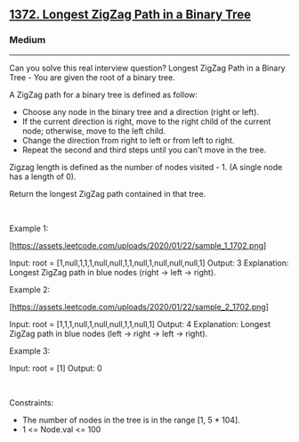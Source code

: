 <h2><a href="https://leetcode.com/problems/longest-zigzag-path-in-a-binary-tree/">1372. Longest ZigZag Path in a Binary Tree</a></h2><h3>Medium</h3><hr>Can you solve this real interview question? Longest ZigZag Path in a Binary Tree - You are given the root of a binary tree.

A ZigZag path for a binary tree is defined as follow:

 * Choose any node in the binary tree and a direction (right or left).
 * If the current direction is right, move to the right child of the current node; otherwise, move to the left child.
 * Change the direction from right to left or from left to right.
 * Repeat the second and third steps until you can't move in the tree.

Zigzag length is defined as the number of nodes visited - 1. (A single node has a length of 0).

Return the longest ZigZag path contained in that tree.

 

Example 1:

[https://assets.leetcode.com/uploads/2020/01/22/sample_1_1702.png]


Input: root = [1,null,1,1,1,null,null,1,1,null,1,null,null,null,1]
Output: 3
Explanation: Longest ZigZag path in blue nodes (right -> left -> right).


Example 2:

[https://assets.leetcode.com/uploads/2020/01/22/sample_2_1702.png]


Input: root = [1,1,1,null,1,null,null,1,1,null,1]
Output: 4
Explanation: Longest ZigZag path in blue nodes (left -> right -> left -> right).


Example 3:


Input: root = [1]
Output: 0


 

Constraints:

 * The number of nodes in the tree is in the range [1, 5 * 104].
 * 1 <= Node.val <= 100